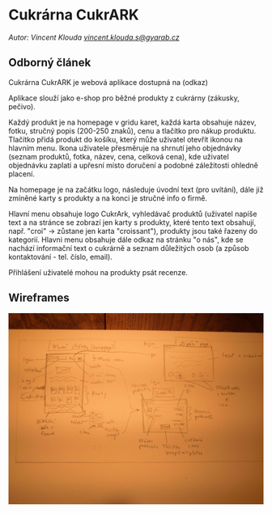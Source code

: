 # Cukrárna CukrARK
*Autor: Vincent Klouda [vincent.klouda.s@gyarab.cz](mailto:vincent.klouda.s@gyarab.cz)*

## Odborný článek

Cukrárna CukrARK je webová aplikace dostupná na (odkaz)

Aplikace slouží jako e-shop pro běžné produkty z cukrárny (zákusky, pečivo). 

Každý produkt je na homepage v gridu karet, každá karta obsahuje název, fotku, stručný popis (200-250 znaků), cenu a tlačítko pro nákup produktu. Tlačítko přidá produkt do košíku, který může uživatel otevřít ikonou na hlavním menu. Ikona uživatele přesměruje na shrnutí jeho objednávky (seznam produktů, fotka, název, cena, celková cena), kde uživatel objednávku zaplatí a upřesní místo doručení a podobné záležitosti ohledně placení. 

Na homepage je na začátku logo, následuje úvodní text (pro uvítání), dále již zmíněné karty s produkty a na konci je stručné info o firmě.

Hlavní menu obsahuje logo CukrArk, vyhledávač produktů (uživatel napíše text a na stránce se zobrazí jen karty s produkty, které tento text obsahují, např. "croi" -> zůstane jen karta "croissant"), produkty jsou také řazeny do kategorií. Hlavni menu obsahuje dále odkaz na stránku "o nás", kde se nachází informační text o cukrárně a seznam důležitých osob (a způsob kontaktování - tel. číslo, email).

Přihlášení uživatelé mohou na produkty psát recenze.

## Wireframes

![wireframe](https://raw.githubusercontent.com/gyarab/2024_wt_prj_klouda/refs/heads/main/cukrark_wireframe.jpg)

